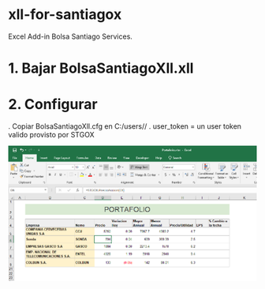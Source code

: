 # xll-for-santiagox
Excel Add-in Bolsa Santiago Services.

# 1. Bajar BolsaSantiagoXll.xll
# 2. Configurar
  . Copiar BolsaSantiagoXll.cfg en C:/users/<user name>/
  . user_token = un user token valido provisto por STGOX
  
![](STGOX_SC.PNG)

